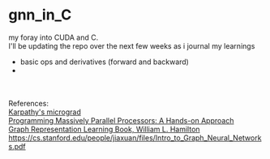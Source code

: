 # gnn_in_C
my foray into CUDA and C.\
I'll be updating the repo over the next few weeks as i journal my learnings

- basic ops and derivatives (forward and backward)
- 
\
\
References:\
[Karpathy's micrograd](https://github.com/karpathy/micrograd)\
[Programming Massively Parallel Processors: A Hands-on Approach](https://www.amazon.ca/Programming-Massively-Parallel-Processors-Hands/dp/0128119861)\
[Graph Representation Learning Book, William L. Hamilton](https://www.cs.mcgill.ca/~wlh/grl_book/)\
https://cs.stanford.edu/people/jiaxuan/files/Intro_to_Graph_Neural_Networks.pdf
